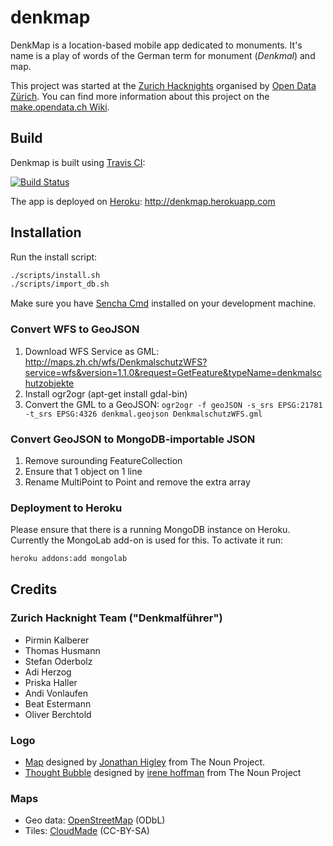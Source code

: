 denkmap
=======

DenkMap is a location-based mobile app dedicated to monuments.
It's name is a play of words of the German term for monument (_Denkmal_) and map.

This project was started at the [Zurich Hacknights](http://opendata.ch/projects/open-data-zuerich-hacknights/) organised by [Open Data Zürich](http://www.stadt-zuerich.ch/opendata).
You can find more information about this project on the [make.opendata.ch Wiki](http://make.opendata.ch/wiki/project:denkmalfuehrer).

## Build

Denkmap is built using [Travis CI](https://travis-ci.org):

[![Build Status](https://api.travis-ci.org/denkmap/denkmap.png?branch=develop)](http://travis-ci.org/denkmap/denkmap)

The app is deployed on [Heroku](https://www.heroku.com/): http://denkmap.herokuapp.com

## Installation

Run the install script:

```bash
./scripts/install.sh
./scripts/import_db.sh
```

Make sure you have [Sencha Cmd](http://www.sencha.com/products/sencha-cmd/download) installed on your development machine.

### Convert WFS to GeoJSON

1. Download WFS Service as GML: http://maps.zh.ch/wfs/DenkmalschutzWFS?service=wfs&version=1.1.0&request=GetFeature&typeName=denkmalschutzobjekte
2. Install ogr2ogr (apt-get install gdal-bin)
3. Convert the GML to a GeoJSON: `ogr2ogr -f geoJSON -s_srs EPSG:21781 -t_srs EPSG:4326 denkmal.geojson DenkmalschutzWFS.gml`

### Convert GeoJSON to MongoDB-importable JSON

1. Remove surounding FeatureCollection
2. Ensure that 1 object on 1 line
3. Rename MultiPoint to Point and remove the extra array

### Deployment to Heroku

Please ensure that there is a running MongoDB instance on Heroku. Currently the MongoLab add-on is used for this.
To activate it run:

```bash
heroku addons:add mongolab
```

## Credits

### Zurich Hacknight Team ("Denkmalführer")

* Pirmin Kalberer
* Thomas Husmann
* Stefan Oderbolz
* Adi Herzog
* Priska Haller
* Andi Vonlaufen
* Beat Estermann
* Oliver Berchtold

### Logo

* [Map](http://thenounproject.com/noun/map/#icon-No5260) designed by [Jonathan Higley](http://thenounproject.com/jonathan) from The Noun Project.
* [Thought Bubble](http://thenounproject.com/noun/thought-bubble/#icon-No14958) designed by [irene hoffman](http://thenounproject.com/i) from The Noun Project

### Maps

* Geo data: [OpenStreetMap](http://www.openstreetmap.org/copyright) (ODbL)
* Tiles: [CloudMade](http://cloudmade.com/) (CC-BY-SA)
